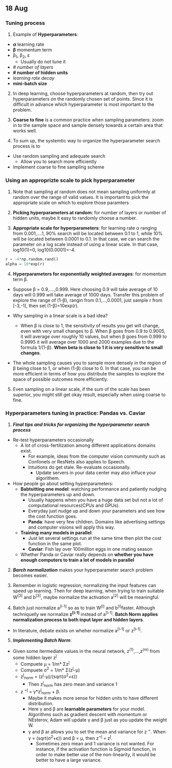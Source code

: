 ## 18 Aug

### Tuning process
1. Example of **Hyperparameters**:
  - ***α***  learning rate
  - **β** momentum term
  - β<sub>1</sub>, β<sub>2</sub>, ε
    - Usually do not tune it
  - *# number of layers*
  - **# number of hidden units**
  - *learning rate decay*
  - **mini-batch size**

2. In deep learning, choose hyperparameters at random, then try out hyperparameters on the randomly chosen set of points. Since it is difficult in advance which hyperparameter is most important to the problem.

3. **Coarse to fine** is a common practice when sampling parameters: zoom in to the sample space and sample densely towards a certain area that works well. 

4. To sum up, the systemtic way to organize the hyperparameter search process is to 
  - Use random sampling and adequate search
     - Allow you to search more efficiently
  - Implement coarse to fine sampling scheme

### Using an approprizte scale to pick hyperparameter
1. Note that sampling at random does not mean sampling uniformly at random over the range of valid values. It is important to pick the appropriate scale on which to explore those paramters

2. **Picking hyperparameters at random**: for number of layers or number of hidden units, maybe it easy to randomly choose a number.

3. **Appropriate scale for hyperparameters**: for learning rate α ranging from 0.001,....1, 90% search will be located between 0.1 to 1, while 10% will be located between 0.0001 to 0.1. In that case, we can search the parameter on a log scale instead of using a linear scale. In that case, log10(1)=0, log10(0.0001)=-4.
```Python
r = -4*np.random.rand()
alpha = 10*exp(r)
```
4. **Hyperparameters for exponentially weighted averages**: for momentum term β. 

  - Suppose β = 0.9,....,0.999. Here choosing 0.9 will take average of 10 days will 0.999 will take average of 1000 days. Transfer this problem of explore the range of (1-β), rangin from 0.1,...,0.0001, just sample r from [-3,-1], then set (1-β)=10exp(r).

  - Why sampling in a linear scale is a bad idea?
    - When β is close to 1, the sensitivity of results you get will change, even with very small changes to β. When β goes from 0.9 to 0.9005, it will average over roughly 10 values, but when β goes from 0.999 to 0.9995 it will average over 1000 and 2000 examples due to the formula 1/(1-β). **When beta is close to 1 it is very sensitive to small changes**. 

  - The whole sampling causes you to sample more densely in the region of β being close to 1, or when (1-β) close to 0. In that case, you can be more efficient in terms of how you distribute the samples to explore the space of possible outcomes more efficiently.

5. Even sampling on a linear scale, if the sum of the scale has been superior, you might still get okay result, especially when using coarse to fine.

### Hyperparameters tuning in practice: Pandas vs. Caviar
1. ***Final tips and tricks for organizing the hyperparameter search process***
  - Re-test hyperparameters occasionally
    - A lot of cross-fertilization among different applications domains exist. 
      - For example, ideas from the computer vision community such as Confonets or ResNets also applies to Speech.
      - Intuitions do get stale. Re-evaluate occasionally.
        - Update servers in your data center may also influce your algorithem.
  - How people go about setting hyperparameters:
    - **Babtsitting one model**: watching performance and patiently nudging the hyperparameters up and down.
        - Usually happens when you have a huge data set but not a lot of computational resources(CPUs and GPUs).
        - Everyday just nudge up and down your parameters and see how the cost function goes. 
        - **Panda**: have very few children. Domains like advertising settings and computer visions will apply this way.
    - **Training many models in parallel**: 
      - Just let several settings run at the same time then plot the cost function in the same plot.
      - **Caviar**: Fish lay over 100million eggs in one mating season
    - Whether Panda or Caviar really depends on **whether you have enough computers to train a lot of models in parallel**

2. ***Barch normalization*** makes your hyperparameter search problem becomes easier.


3. Remember in logistic regression, normalizing the input features can speed up learning. Then for deep learning, when trying to train suitable W<sup>[3]</sup> and b<sup>[3]</sup>, maybe normalize the activation a<sup>[2]</sup> will be meaningful.

4. Batch just normalize a<sup>[l-1]</sup> so as to train W<sup>[l]</sup> and b<sup>[l]</sup>faster. Although techniquelly we normalize **z<sup>[l-1]</sup>** instead of a<sup>[l-1]</sup>. **Batch Norm applies normalization process to both input layer and hidden layers**.
  - In literature, debate exists on wheher normalize a<sup>[l-1]</sup> or z<sup>[l-1]</sup>.

5. ***Implementing Batch Norm***:
  - Given some itermediate values in the neural network, z<sup>(1)</sup>,...,z<sup>(m)</sup> from some hidden layer z<sup>[l](i)</sup>
      - Compuete μ = 1/m\* Σz<sup>[l](i)</sup>
      - Compuete σ<sup>2</sup> = 1/m\* Σ(z<sup>[l](i)</sup>-μ)
      - z<sup>[l](i)</sup><sub>norm</sub> = (z<sup>[l](i)</sup>-μ)/(sqrt(σ<sup>2</sup>+ε))
          - Then z<sup>[l](i)</sup><sub>norm</sub> has zero mean and variance 1
      - z <sup>~[l](i)</sup> = γ\*z<sup>[l](i)</sup><sub>norm</sub> + β.
        - Maybe it makes more sense for hidden units to have different distribution.
        - Here γ and β are **learnable parameters** for your model. Algorithms such as gradient descent with momentum or NEsterov, Adam will update γ and β just as you update the weight W.
        - γ and β ar allows you to set the mean and variance for z <sup>~</sup>. When γ = (sqrt(σ<sup>2</sup>+ε)) and β = μ, then z<sup>~[l](i)</sup> = z<sup>[l](i)</sup>.
          - Sometimes zero mean and 1 variance is not wanted. For instance, if the activation function is Sigmoid function, in order to make better use of the non-linearity, it would be better to have a large variance.


